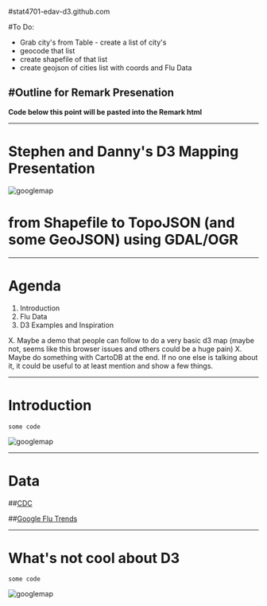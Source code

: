 #stat4701-edav-d3.github.com

#To Do:

* Grab city's from Table - create a list of city's
* geocode that list
* create shapefile of that list
* create geojson of cities list with coords and Flu Data






#Outline for Remark Presenation
---

**Code below this point will be pasted into the Remark html**

---


# Stephen and Danny's D3 Mapping Presentation
![googlemap](img/googlemap.jpg)   
# from Shapefile to TopoJSON (and some GeoJSON) using GDAL/OGR
---

# Agenda

1. Introduction
2. Flu Data
3. D3 Examples and Inspiration


X. Maybe a demo that people can follow to do a very basic d3 map (maybe not, seems like this browser issues and others could be a huge pain)
X. Maybe do something with CartoDB at the end. If no one else is talking about it, it could be useful to at least mention and show a few things.

---

# Introduction

    some code

![googlemap](img/googlemap.jpg)    


---

# Data

##[CDC](http://www.cdc.gov/flu/weekly/fluactivitysurv.htm)

##[Google Flu Trends](https://www.google.org/flutrends/us/#US)

---

# What's not cool about D3

    some code

![googlemap](img/googlemap.jpg)  

